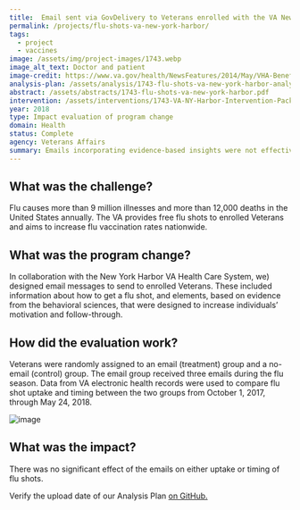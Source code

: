 ```yaml
---
title:  Email sent via GovDelivery to Veterans enrolled with the VA New York Harbor
permalink: /projects/flu-shots-va-new-york-harbor/
tags:
  - project
  - vaccines
image: /assets/img/project-images/1743.webp
image_alt_text: Doctor and patient
image-credit: https://www.va.gov/health/NewsFeatures/2014/May/VHA-Benefits-Goal-Preserving-Your-Good-Health.asp
analysis-plan: /assets/analysis/1743-flu-shots-va-new-york-harbor-analysis-plan.pdf
abstract: /assets/abstracts/1743-flu-shots-va-new-york-harbor.pdf
intervention: /assets/interventions/1743-VA-NY-Harbor-Intervention-Pack.pdf
year: 2018
type: Impact evaluation of program change
domain: Health
status: Complete
agency: Veterans Affairs
summary: Emails incorporating evidence-based insights were not effective in increasing flu shot uptake
---
```

## What was the challenge?
Flu causes more than 9 million illnesses and more than 12,000 deaths in the United States annually. The VA provides free flu shots to enrolled Veterans and aims to increase flu vaccination rates nationwide.

## What was the program change?
In collaboration with the New York Harbor VA Health Care System, we) designed email messages to send to enrolled Veterans. These included information about how to get a flu shot, and elements, based on evidence from the behavioral sciences, that were designed to increase individuals’ motivation and follow-through.

## How did the evaluation work?
Veterans were randomly assigned to an email (treatment) group and a no-email (control) group. The email group received three emails during the flu season. Data from VA electronic health records were used to compare flu shot uptake and timing between the two groups from October 1, 2017, through May 24, 2018.

![image]({{site.baseurl}}/assets/img/project-images/1743-graph.webp)

## What was the impact?
There was no significant effect of the emails on either uptake or timing of flu shots.

Verify the upload date of our Analysis Plan <a href="https://github.com/gsa-oes/office-of-evaluation-sciences/commits/master/assets/analysis/1743-flu-shots-va-new-york-harbor-analysis-plan.pdf">on GitHub.</a>
